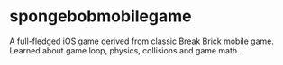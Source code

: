 # spongebobmobilegame

A full-fledged iOS game derived from classic Break Brick mobile game. Learned about game loop, physics, collisions  and game math.
